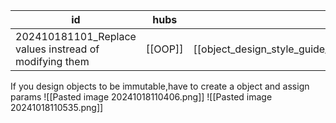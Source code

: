 
| id                                                     | hubs    | source                                                     |
| ------------------------------------------------------ | ------- | ---------------------------------------------------------- |
| 202410181101_Replace values instread of modifying them | [[OOP]] | [[object_design_style_guide_matthias_noback.pdf#page=134]] |
If you design objects to be immutable,have to create a object and assign params
![[Pasted image 20241018110406.png]]
![[Pasted image 20241018110535.png]]
